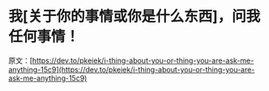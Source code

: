 # 我[关于你的事情或你是什么东西]，问我任何事情！

原文：[https://dev.to/pkeiek/i-thing-about-you-or-thing-you-are-ask-me-anything-15c9](https://dev.to/pkeiek/i-thing-about-you-or-thing-you-are-ask-me-anything-15c9)